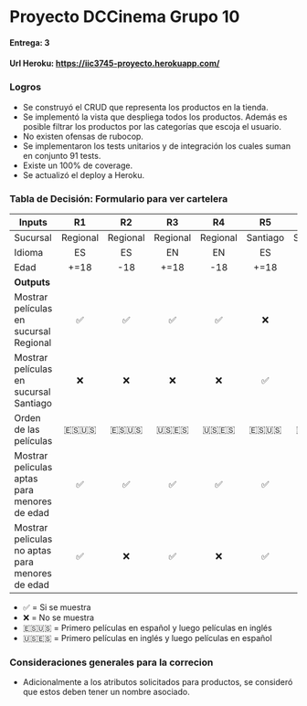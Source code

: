 # Proyecto DCCinema Grupo 10
#### Entrega: 3
#### Url Heroku: https://iic3745-proyecto.herokuapp.com/


### Logros
 
- Se construyó el CRUD que representa los productos en la tienda. 
- Se implementó la vista que despliega todos los productos. Además es posible filtrar los productos por las categorías que escoja el usuario.
- No existen ofensas de rubocop.
- Se implementaron los tests unitarios y de integración los cuales suman en conjunto 91 tests.
- Existe un 100% de coverage. 
- Se actualizó el deploy a Heroku.

### Tabla de Decisión: Formulario para ver cartelera

|  Inputs   | R1        | R2 | R3 | R4 | R5 | R6 | R7 | R8 |
|---------  |:--:       |:--:|:--:|:--:|:--:|:--:|:--:|:--: |
|  Sucursal | Regional  | Regional   | Regional   | Regional   | Santiago  | Santiago   | Santiago   | Santiago   |
| Idioma    | ES        | ES         | EN         | EN         | ES        | ES         | EN         | EN         |
| Edad      | +=18      | -18        | +=18       | -18        | +=18      | -18        | +=18       | -18        |
| **Outputs**               |    |     |    |     |    |     |    |     |
| Mostrar películas en sucursal Regional | ✅ | ✅ | ✅ | ✅ | ❌ | ❌ | ❌ | ❌ |
| Mostrar películas en sucursal Santiago | ❌ | ❌ | ❌ | ❌ | ✅ | ✅ | ✅ | ✅ |
| Orden de las películas | 🇪🇸🇺🇸 | 🇪🇸🇺🇸 | 🇺🇸🇪🇸 | 🇺🇸🇪🇸 | 🇪🇸🇺🇸 | 🇪🇸🇺🇸 | 🇺🇸🇪🇸 | 🇺🇸🇪🇸 |
| Mostrar peliculas aptas para menores de edad | ✅ | ✅ | ✅ | ✅ | ✅ | ✅ | ✅ | ✅ |
| Mostrar peliculas no aptas para menores de edad | ✅ | ❌ | ✅ | ❌ | ✅ | ❌ | ✅ | ❌ |

- ✅ = Si se muestra
- ❌ = No se muestra
- 🇪🇸🇺🇸 = Primero películas en español y luego películas en inglés
- 🇺🇸🇪🇸 = Primero películas en inglés y luego películas en español

### Consideraciones generales para la correcion

- Adicionalmente a los atributos solicitados para productos, se consideró que estos deben tener un nombre asociado.

